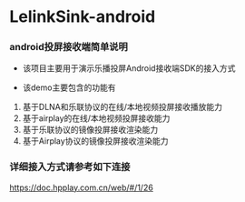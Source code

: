 # LelinkSink-android

### android投屏接收端简单说明

- 该项目主要用于演示乐播投屏Android接收端SDK的接入方式

- 该demo主要包含的功能有

1. 基于DLNA和乐联协议的在线/本地视频投屏接收播放能力
2. 基于airplay的在线/本地视频投屏接收能力
3. 基于乐联协议的镜像投屏接收渲染能力
4. 基于Airplay协议的镜像投屏接收渲染能力


### 详细接入方式请参考如下连接

https://doc.hpplay.com.cn/web/#/1/26
